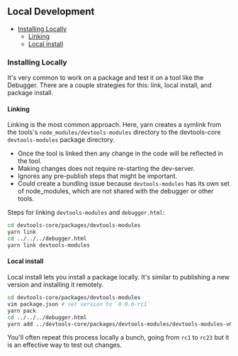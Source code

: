 ## Local Development

- [Installing Locally](#installing-locally)
  - [Linking](#linking)
  - [Local install](#local-install)

### Installing Locally

It's very common to work on a package and test it on a tool like the Debugger.
There are a couple strategies for this: link, local install, and package install.

#### Linking

Linking is the most common approach.
Here, yarn creates a symlink from the tools's `node_modules/devtools-modules` directory to the
devtools-core `devtools-modules` package directory.

* Once the tool is linked then any change in the code will be reflected in the tool.
* Making changes does not require re-starting the dev-server.
* Ignores any pre-publish steps that might be important.
* Could create a bundling issue because `devtools-modules` has its own set of node_modules, which are not shared with the debugger or other tools.

Steps for linking `devtools-modules` and `debugger.html`:

```bash
cd devtools-core/packages/devtools-modules
yarn link
cd ../../../debugger.html
yarn link devtools-modules
```

#### Local install

Local install lets you install a package locally. It's similar to publishing a new version and installing it remotely.

```bash
cd devtools-core/packages/devtools-modules
vim package.json # set version to `0.0.6-rc1`
yarn pack
cd ../../../debugger.html
yarn add ../devtools-core/packages/devtools-modules/devtools-modules-v0.0.6-rc1.tgz
```

You'll often repeat this process locally a bunch, going from `rc1` to `rc23` but it is an effective way to test out changes.
